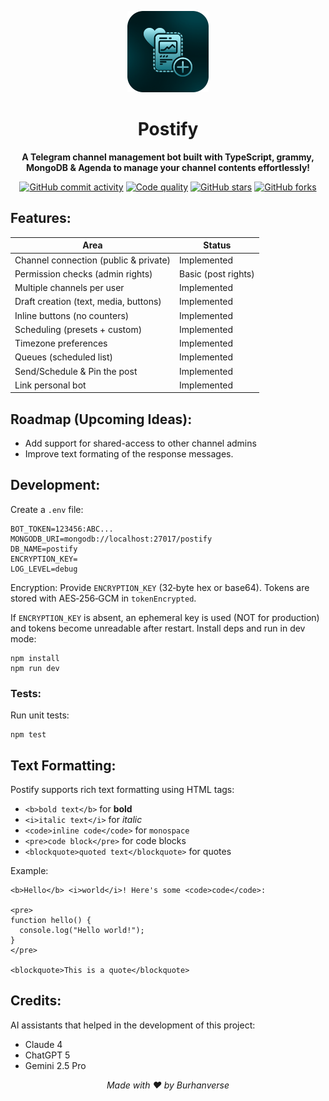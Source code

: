 <p align="center">
<img src="https://raw.githubusercontent.com/Burhanverse/assets/refs/heads/main/postify.png" alt="RSS-ify Bot" width="130">
</p>
<h1 align="center">Postify</h1>

<p align="center"><b>A Telegram channel management bot built with TypeScript, grammy, MongoDB & Agenda to manage your channel contents effortlessly!</b></p>

<div align="center">

[![GitHub commit activity](https://img.shields.io/github/commit-activity/m/Burhanverse/postify?logo=git&label=commit)](https://github.com/Burhanverse/postify/commits)
[![Code quality](https://img.shields.io/codefactor/grade/github/Burhanverse/postify?logo=codefactor)](https://www.codefactor.io/repository/github/Burhanverse/postify)
[![GitHub stars](https://img.shields.io/github/stars/Burhanverse/postify?style=social)](https://github.com/Burhanverse/postify/stargazers)
[![GitHub forks](https://img.shields.io/github/forks/Burhanverse/postify?style=social)](https://github.com/Burhanverse/postify/fork)

</div>

## Features:

| Area                                  | Status              |
| ------------------------------------- | ------------------- |
| Channel connection (public & private) | Implemented         |
| Permission checks (admin rights)      | Basic (post rights) |
| Multiple channels per user            | Implemented         |
| Draft creation (text, media, buttons) | Implemented         |
| Inline buttons (no counters)          | Implemented         |
| Scheduling (presets + custom)         | Implemented         |
| Timezone preferences                  | Implemented         |
| Queues (scheduled list)               | Implemented         |
| Send/Schedule & Pin the post          | Implemented         |
| Link personal bot                     | Implemented         |

## Roadmap (Upcoming Ideas):

- Add support for shared-access to other channel admins
- Improve text formating of the response messages.

## Development:

Create a `.env` file:

```
BOT_TOKEN=123456:ABC...
MONGODB_URI=mongodb://localhost:27017/postify
DB_NAME=postify
ENCRYPTION_KEY=
LOG_LEVEL=debug
```

Encryption: Provide `ENCRYPTION_KEY` (32‑byte hex or base64). Tokens are stored with AES‑256‑GCM in `tokenEncrypted`.

If `ENCRYPTION_KEY` is absent, an ephemeral key is used (NOT for production) and tokens become unreadable after restart.
Install deps and run in dev mode:

```
npm install
npm run dev
```

### Tests:

Run unit tests:

```
npm test
```

## Text Formatting:

Postify supports rich text formatting using HTML tags:

- `<b>bold text</b>` for **bold**
- `<i>italic text</i>` for _italic_
- `<code>inline code</code>` for `monospace`
- `<pre>code block</pre>` for code blocks
- `<blockquote>quoted text</blockquote>` for quotes

Example:

```
<b>Hello</b> <i>world</i>! Here's some <code>code</code>:

<pre>
function hello() {
  console.log("Hello world!");
}
</pre>

<blockquote>This is a quote</blockquote>
```

## Credits:

AI assistants that helped in the development of this project:

- Claude 4
- ChatGPT 5
- Gemini 2.5 Pro

<div align="center">

<i>Made with ❤️ by Burhanverse</i>

</div>
